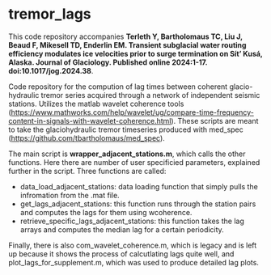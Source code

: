 # tremor_lags

This code repository accompanies **Terleth Y, Bartholomaus TC, Liu J, Beaud F, Mikesell TD, Enderlin EM. Transient subglacial water routing efficiency modulates ice velocities prior to surge termination on Sít’ Kusá, Alaska. Journal of Glaciology. Published online 2024:1-17. doi:10.1017/jog.2024.38**. 

Code repository for the compution of lag times between coherent glacio-hydraulic tremor series acquired through a network of independent seismic stations. Utilizes the matlab wavelet coherence tools (https://www.mathworks.com/help/wavelet/ug/compare-time-frequency-content-in-signals-with-wavelet-coherence.html).
These scripts are meant to take the glaciohydraulic tremor timeseries produced with med_spec (https://github.com/tbartholomaus/med_spec). 

The main script is **wrapper_adjacent_stations.m**, which calls the other functions. Here there are number of user specificied parameters, explained further in the script. Three functions are called: 
- data_load_adjacent_stations: data loading function that simply pulls the infromation from the .mat file.
- get_lags_adjacent_stations: this function runs through the station pairs and computes the lags for them using wcoherence.
- retrieve_specific_lags_adjacent_stations: this function takes the lag arrays and computes the median lag for a certain periodicity.

Finally, there is also com_wavelet_coherence.m, which is legacy and is left up because it shows the process of calcutlating lags quite well, and plot_lags_for_supplement.m, which was used to produce detailed lag plots. 
